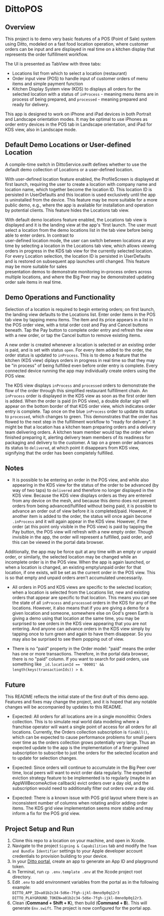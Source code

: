 # DittoPOS  

## Overview  
This project is to demo very basic features of a POS (Point of Sale) system using Ditto, modeled on a fast food location operation, 
where customer orders can be input and are displayed in real time on a kitchen display that represents the order fulfillment workflow.  

The UI is presented as TabView with three tabs:  
- Locations list from which to select a location (restaurant)   
- Order input view (POS) to handle input of customer orders of menu items and simple payment function   
- Kitchen Display System view (KDS) to displays all orders for the selected location with a status of `inProcess` - meaning menu items 
are in process of being prepared, and `processed` - meaning prepared and ready for delivery.  

This app is designed to work on iPhone and iPad devices in both Portrait and Landscape orientation modes. It may be optimal to use 
iPhones as order entry devices in the POS tab in Landscape orientation, and iPad for KDS view, also in Landscape mode.  


## Default Demo Locations or User-defined Location  
A compile-time switch in DittoService.swift defines whether to use the default demo collection of Locations or a user-defined location.     

With user-defined location feature enabled, the ProfileScreen is displayed at first launch, requiring the user to create a location with 
company name and location name, which together become the location ID. This location ID is persisted in UserDefaults and this location is 
used exclusively until the app is uninstalled from the device. This feature may be more suitable for a more public demo, e.g., where the 
app is available for installation and operation by potential clients. This feature hides the Locations tab view.    

With default demo locations feature enabled, the Locations tab view is displayed and it is the landing view at the app's 'first launch. 
The user must select a location from the demo locations list in the tab view before being able to enter orders. In contrast to  
user-defined location mode, the user can switch between locations at any time by selecting a location in the Locations tab view, which 
allows viewing orders in progress in the KDS tab view for the currently selected location. For every Location selection, the location ID 
is persisted in UserDefaults and is restored on subsequent app launches until changed. This feature may be more suitable for sales  
presentation demos to demonstrate monitoring in-process orders across multiple locations, and where the Big Peer may be demonstrated 
updating order sale items in real time.  

## Demo Operations and Functionality  
Selection of a location is required to begin entering orders; on first launch, the landing view defaults to the Locations list. Enter 
order items in the POS tab view by tapping menu items. The item and its price appears in a list in the POS order view, with a total 
order cost and Pay and Cancel buttons beneath. Tap the Pay button to complete order entry and refresh the view with a new order, or tap 
the Cancel button to remove existing items.  

A new order is created whenever a location is selected or an existing order is paid, and is set with status `open`. For every item added 
to the order, the order status is updated to `inProcess`. This is to demo a feature that the kitchen (KDS view) diplays orders in 
progress in real time so that they may be "in process" of being fulfilled even before order entry is complete. Every connected device 
running the app may individually create orders using the POS view.    

The KDS view displays `inProcess` and `processed` orders to demonstrate the flow of the order through this simplified restaurant 
fulfillment chain. An `inProcess` order is displayed in the KDS view as soon as the first order item is added. When the order is 
paid (in POS view), a double dollar sign will appear on the bottom border of that KDS order view, which indicates order entry is complete. 
Tap once on the blue `inProcess` order to update its status to `processed`, which changes to green. This demonstrates that the order has 
flowed to the next step in the fulfillment workflow to "ready for delivery". It might be that a location has a kitchen team preparing 
orders and a delivery team delivering orders. A kitchen team member would tap the order when finished preparing it, alerting delivery team 
members of its readiness for packaging and delivery to the customer. A tap on a green order advances its status to `delivered`, at which 
point it disappears from KDS view, signifying that the order has been completely fulfilled.  


## Notes 
- It is possible to be entering an order in the POS view, and while also appearing in the KDS view for the status of the order to be 
advanced (by way of two taps) to `delivered` and therefore no longer displayed in the KDS view. Because the KDS view displays orders as 
they are entered from any device on the mesh, and because this demo does not prevent orders from being advanced/fulfilled without being 
paid, it is possible to advance an order out of view before it is completed/paid. However, if another item is added to the order, the 
status will once again become `.inProcess` and it will again appear in the KDS view. However, if the order (at this point only visible in 
the POS view) is paid by tapping the Pay button, the POS view will refresh with a new empty order. Though invisible in the app, the order 
will represent a fulfilled, paid order, and this can be viewed in the portal data browser.  

Additionally, the app may be force quit at any time with an empty or unpaid order, or similarly, the selected location may be changed while 
an incomplete order is in the POS view. When the app is again launched, or when a location is changed, an existing empty/unpaid order for 
that location, if one exists, will be set as the current order in the POS view. This is so that empty and unpaid orders aren't accumulated 
unecessarily.  

- All orders in POS and KDS views are specific to the selected location; when a location is selected from the Locations list, new and 
existing orders that appear are specific to that location. This means you can see the state of all `inProcess` and `processed` orders in the 
KDS for any of the locations. However, it also means that if you are giving a demo for a given location and someone, somewhere else on God's 
green Earth is giving a demo using that location at the same time, you may be surprised to see orders in the KDS view appearing that you are 
not entering. And anyone can advance orders in the KDS view simply by tapping once to turn green and again to have them disappear. So you may 
also be surprised to see them popping out of view.  

- There is no "paid" property in the Order model: "paid" means the order has one or more transactions. Therefore, in the portal data browser, 
there is no "paid" column. If you want to search for paid orders, use something like ```_id.locationId == '00001' && length(keys(transactionIds)) > 0```.  


## Future  
This README reflects the initial state of the first draft of this demo app. Features and fixes may change the project, and it is hoped that 
any notable changes will be accompanied by updates to this README.  

- Expected: All orders for all locations are in a single monolithic Orders collection. This is to simulate real world data modeling where a 
franchise operator will want a single point of access for all orders for all locations. Currently, the Orders collection subscription is 
`findAll()`, which can be expected to cause performance problems for small peers over time as the orders collection grows potentially very 
large. Thus an expected update to the app is the implementation of a finer-grained subscription to subscribe to just the orders for the 
selected location and to update for selection changes. 

- Expected: Since orders will continue to accumulate in the Big Peer over time, local peers will want to evict order data regularly. The 
expected eviction strategy feature to be implemented is to regularly (maybe in an AppWillBecomeActive callback) evict orders over a day old, 
and the subscription would need to additionally filter out orders over a day old.  
 
- Expected: There is a known issue with POS grid layout where there is an inconsistent number of columns when rotating and/or adding order 
items. The KDS grid view implementation seems more stable and may inform a fix for the POS grid view.  


## Project Setup and Run
1. Clone this repo to a location on your machine, and open in Xcode.    
2. Navigate to the project `Signing & Capabilities` tab and modify the `Team and Bundle Identifier` settings to your Apple developer account 
credentials to provision building to your device.  
3. In your [Ditto portal](https://portal.ditto.live), create an app to generate an App ID and 
playground token.   
4. In Terminal, run `cp .env.template .env` at the Xcode project root directory.   
5. Edit `.env` to add environment variables from the portal as in the following example:   
```DITTO_APP_ID=a01b2c34-5d6e-7fgh-ijkl-8mno9p0q12r3``` 
```DITTO_PLAYGROUND_TOKEN=a01b2c34-5d6e-7fgh-ijkl-8mno9p0q12r3```.  
6. Clean (**Command + Shift + K**), then build (**Command + B**). This will generate `Env.swift`. 
The project is now configured for the portal app.    
